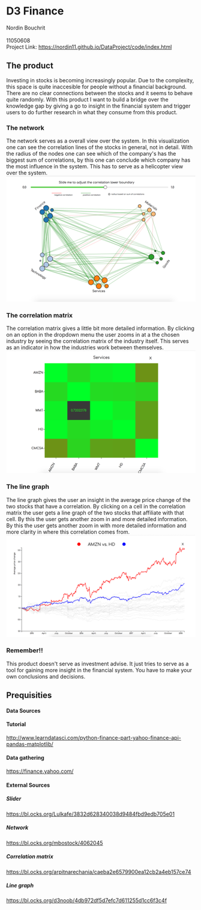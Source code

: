 # D3 Finance
Nordin Bouchrit <br />	
11050608
<br />
Project Link: https://nordin11.github.io/DataProject/code/index.html
<br />
## The product

Investing in stocks is becoming increasingly popular. Due to the complexity, this space is quite inaccesible for people without a financial background. There are no clear connections between the stocks and it seems to behave quite randomly. With this product I want to build a bridge over the knowledge gap by giving a go to insight in the financial system and trigger users to do further research in what they consume from this product.   

### The network
The network serves as a overall view over the system. In this visualization one can see the correlation lines of the stocks in general, not in detail. With the radius of the nodes one can see which of the company's has the biggest sum of correlations, by this one can conclude which company has the most influence in the system. This has to serve as a helicopter view over the system.
![](doc/networkpreview.png)

### The correlation matrix
The correlation matrix gives a little bit more detailed information. By clicking on an option in the dropdown menu the user zooms in at a the chosen industry by seeing the correlation matrix of the industry itself. This serves as an indicator in how the industries work between themselves.
![](doc/matrixpreview.png)<br />

### The line graph 
The line graph gives the user an insight in the average price change of the two stocks that have a correlation. By clicking on a cell in the correlation matrix the user gets a line graph of the two stocks that affiliate with that cell. By this the user gets another zoom in and more detailed information. By this the user gets another zoom in with more detailed information and more clarity in where this correlation comes from.
![](doc/linegraphpreview.png)<br />

### Remember!!
This product doesn't serve as investment advise. It just tries to serve as a tool for gaining more insight in the financial system. You have to make your own conclusions and decisions.  <br />

## Prequisities

#### Data Sources 
#### Tutorial 
http://www.learndatasci.com/python-finance-part-yahoo-finance-api-pandas-matplotlib/ <br />
#### Data gathering
https://finance.yahoo.com/ <br />

#### External Sources
##### Slider
https://bl.ocks.org/Lulkafe/3832d628340038d9484fbd9edb705e01 
##### Network 
https://bl.ocks.org/mbostock/4062045 
##### Correlation matrix
https://bl.ocks.org/arpitnarechania/caeba2e6579900ea12cb2a4eb157ce74 
##### Line graph
https://bl.ocks.org/d3noob/4db972df5d7efc7d611255d1cc6f3c4f 





